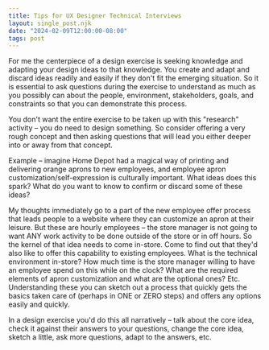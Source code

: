 ```yaml
---
title: Tips for UX Designer Technical Interviews
layout: single_post.njk
date: "2024-02-09T12:00:00-08:00"
tags: post
---
```

For me the centerpiece of a design exercise is seeking knowledge and adapting your design ideas to that knowledge. You create and adapt and discard ideas readily and easily if they don't fit the emerging situation. So it is essential to ask questions during the exercise to understand as much as you possibly can about the people, environment, stakeholders, goals, and constraints so that you can demonstrate this process.  
  
You don't want the entire exercise to be taken up with this "research" activity – you do need to design something. So consider offering a very rough concept and then asking questions that will lead you either deeper into or away from that concept.  
  
Example – imagine Home Depot had a magical way of printing and delivering orange aprons to new employees, and employee apron customization/self-expression is culturally important. What ideas does this spark? What do you want to know to confirm or discard some of these ideas?  
  
My thoughts immediately go to a part of the new employee offer process that leads people to a website where they can customize an apron at their leisure. But these are hourly employees – the store manager is not going to want ANY work activity to be done outside of the store or in off hours. So the kernel of that idea needs to come in-store. Come to find out that they'd also like to offer this capability to existing employees. What is the technical environment in-store? How much time is the store manager willing to have an employee spend on this while on the clock? What are the required elements of apron customization and what are the optional ones? Etc. Understanding these you can sketch out a process that quickly gets the basics taken care of (perhaps in ONE or ZERO steps) and offers any options easily and quickly.  
  
In a design exercise you'd do this all narratively – talk about the core idea, check it against their answers to your questions, change the core idea, sketch a little, ask more questions, adapt to the answers, etc.
